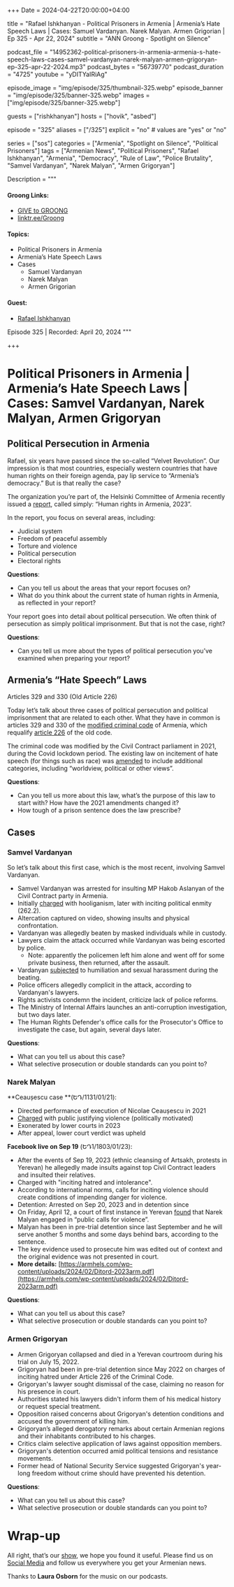 +++
Date = 2024-04-22T20:00:00+04:00

title = "Rafael Ishkhanyan - Political Prisoners in Armenia | Armenia’s Hate Speech Laws | Cases: Samuel Vardanyan. Narek Malyan. Armen Grigorian | Ep 325 - Apr 22, 2024"
subtitle = "ANN Groong - Spotlight on Silence"

podcast_file = "14952362-political-prisoners-in-armenia-armenia-s-hate-speech-laws-cases-samvel-vardanyan-narek-malyan-armen-grigoryan-ep-325-apr-22-2024.mp3"
podcast_bytes = "56739770"
podcast_duration = "4725"
youtube = "yDITYaIRiAg"

episode_image = "img/episode/325/thumbnail-325.webp"
episode_banner = "img/episode/325/banner-325.webp"
images = ["img/episode/325/banner-325.webp"]

guests = ["rishkhanyan"]
hosts = ["hovik", "asbed"]

episode = "325"
aliases = ["/325"]
explicit = "no" # values are "yes" or "no"

series = ["sos"]
categories = ["Armenia", "Spotlight on Silence", "Political Prisoners"]
tags = ["Armenian News", "Political Prisoners", "Rafael Ishkhanyan", "Armenia", "Democracy", "Rule of Law", "Police Brutality", "Samvel Vardanyan", "Narek Malyan", "Armen Grigoryan"]

Description = """

#### Groong Links:
* [GIVE to GROONG](https://podcasts.groong.org/donate)
* [linktr.ee/Groong](https://linktr.ee/groong)

#### Topics:
* Political Prisoners in Armenia
* Armenia’s Hate Speech Laws
* Cases
    * Samuel Vardanyan
    * Narek Malyan
    * Armen Grigorian

#### Guest:
* [Rafael Ishkhanyan](/guest/rishkhanyan)

Episode 325 | Recorded: April 20, 2024
"""

+++
# Political Prisoners in Armenia | Armenia’s Hate Speech Laws | Cases: Samvel Vardanyan, Narek Malyan, Armen Grigoryan

## Political Persecution in Armenia

Rafael, six years have passed since the so-called “Velvet Revolution”. Our impression is that most countries, especially western countries that have human rights on their foreign agenda, pay lip service to “Armenia’s democracy.” But is that really the case?

The organization you’re part of, the Helsinki Committee of Armenia recently issued a [report](https://armhels.com/wp-content/uploads/2024/02/Ditord-2023arm.pdf), called simply: “Human rights in Armenia, 2023”.

In the report, you focus on several areas, including:
* Judicial system
* Freedom of peaceful assembly
* Torture and violence
* Political persecution
* Electoral rights

**Questions**:
* Can you tell us about the areas that your report focuses on?
* What do you think about the current state of human rights in Armenia, as reflected in your report?

Your report goes into detail about political persecution. We often think of persecution as simply political imprisonment. But that is not the case, right? 

**Questions**:
* Can you tell us more about the types of political persecution you’ve examined when preparing your report?


## Armenia’s “Hate Speech” Laws

Articles 329 and 330 (Old Article 226)

Today let’s talk about three cases of political persecution and political imprisonment that are related to each other. What they have in common is articles 329 and 330 of the [modified criminal code](https://foi.am/u_files/file/legislation/CRIMINAL%20CODE%20OF%20THE%20REPUBLIC%20OF%20ARMENIA.pdf) of Armenia, which requalify [article 226](https://track.unodc.org/uploads/documents/BRI-legal-resources/Armenia/21_-Criminal_Code_of_RA_2003_-_EN.pdf) of the old code.

The criminal code was modified by the Civil Contract parliament in 2021, during the Covid lockdown period. The existing law on incitement of hate speech (for things such as race) was [amended](https://track.unodc.org/uploads/documents/BRI-legal-resources/Armenia/21_-Criminal_Code_of_RA_2003_-_EN.pdf) to include additional categories, including “worldview, political or other views”.

**Questions**:
* Can you tell us more about this law, what’s the purpose of this law to start with? How have the 2021 amendments changed it?
* How tough of a prison sentence does the law prescribe?


## Cases

### Samvel Vardanyan

So let’s talk about this first case, which is the most recent, involving Samvel Vardanyan.

* Samvel Vardanyan was arrested for insulting MP Hakob Aslanyan of the Civil Contract party in Armenia.
* Initially [charged](https://www.facebook.com/ArmInvestigative/posts/pfbid02eHotnQ1Vxqv1p2bTUW9Nrr51RkEHVjEg9hrJX1FFi29JkYT18wRQ11KrFL51fBx7l) with hooliganism, later with inciting political enmity (262.2).
* Altercation captured on video, showing insults and physical confrontation.
* Vardanyan was allegedly beaten by masked individuals while in custody.
* Lawyers claim the attack occurred while Vardanyan was being escorted by police.
    * Note: apparently the policemen left him alone and went off for some private business, then returned, after the assault.
* Vardanyan [subjected](https://news.am/eng/news/818176.html#google_vignette) to humiliation and sexual harassment during the beating.
* Police officers allegedly complicit in the attack, according to Vardanyan's lawyers.
* Rights activists condemn the incident, criticize lack of police reforms.
* The Ministry of Internal Affairs launches an anti-corruption investigation, but two days later.
* The Human Rights Defender's office calls for the Prosecutor's Office to investigate the case, but again, several days later.

**Questions**:
* What can you tell us about this case?
* What selective prosecution or double standards can you point to?


### Narek Malyan

**Ceaușescu case **(ԵԴ/1131/01/21):

* Directed performance of execution of Nicolae Ceaușescu in 2021
* [Charged](https://www.tert.am/en/news/2021/02/27/malyan/3537834) with public justifying violence (politically motivated)
* Exonerated by lower courts in 2023
* After appeal, lower court verdict was upheld

**Facebook live on Sep 19** (ԵԴ1/1803/01/23):

* After the events of Sep 19, 2023 (ethnic cleansing of Artsakh, protests in Yerevan) he allegedly made insults against top Civil Contract leaders and insulted their relatives.
* Charged with "inciting hatred and intolerance".
* According to international norms, calls for inciting violence should create conditions of impending danger for violence.
* Detention: Arrested on Sep 20, 2023 and in detention since
* On Friday, April 12, a court of first instance in Yerevan [found](https://www.thecaliforniacourier.com/yerevan-court-hands-down-jail-term-to-opposition-activist-narek-malyan/) that Narek Malyan engaged in “public calls for violence”.
* Malyan has been in pre-trial detention since last September and he will serve another 5 months and some days behind bars, according to the sentence.
* The key evidence used to prosecute him was edited out of context and the original evidence was not presented in court. 
* **More details:** [https://armhels.com/wp-content/uploads/2024/02/Ditord-2023arm.pdf](https://armhels.com/wp-content/uploads/2024/02/Ditord-2023arm.pdf) 

**Questions**:
* What can you tell us about this case?
* What selective prosecution or double standards can you point to?


### Armen Grigoryan

* Armen Grigoryan collapsed and died in a Yerevan courtroom during his trial on July 15, 2022.
* Grigoryan had been in pre-trial detention since May 2022 on charges of inciting hatred under Article 226 of the Criminal Code.
* Grigoryan's lawyer sought dismissal of the case, claiming no reason for his presence in court.
* Authorities stated his lawyers didn't inform them of his medical history or request special treatment.
* Opposition raised concerns about Grigoryan's detention conditions and accused the government of killing him.
* Grigoryan’s alleged derogatory remarks about certain Armenian regions and their inhabitants contributed to his charges.
* Critics claim selective application of laws against opposition members.
* Grigoryan's detention occurred amid political tensions and resistance movements.
* Former head of National Security Service suggested Grigoryan's year-long freedom without crime should have prevented his detention.

**Questions**:
* What can you tell us about this case?
* What selective prosecution or double standards can you point to?


# Wrap-up

All right, that’s our [show](https://podcasts.groong.org/), we hope you found it useful. Please find us on [Social Media](https://lintr.ee/groong) and follow us everywhere you get your Armenian news.

Thanks to **Laura Osborn** for the music on our podcasts.
